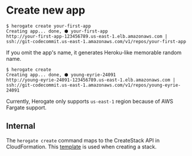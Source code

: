 # Create new app

```
$ herogate create your-first-app
Creating app... done, ⬢ your-first-app
http://your-first-app-123456789.us-east-1.elb.amazonaws.com | ssh://git-codecommit.us-east-1.amazonaws.com/v1/repos/your-first-app
```

If you omit the app's name, it generates Heroku-like memorable random name.

```
$ herogate create
Creating app... done, ⬢ young-eyrie-24091
http://young-eyrie-24091-123456789.us-east-1.elb.amazonaws.com | ssh://git-codecommit.us-east-1.amazonaws.com/v1/repos/young-eyrie-24091
```

Currently, Herogate only supports `us-east-1` region because of AWS Fargate support.

## Internal

The `herogate create` command maps to the CreateStack API in CloudFormation. This [template](../api/assets/platform.yaml) is used when creating a stack.
